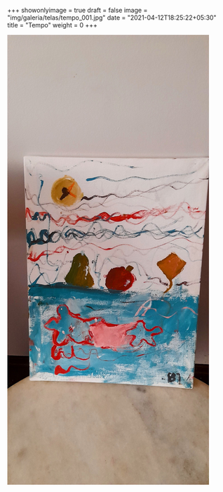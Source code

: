 +++
showonlyimage = true
draft = false
image = "img/galeria/telas/tempo_001.jpg"
date = "2021-04-12T18:25:22+05:30"
title = "Tempo"
weight = 0
+++

![](../../img/galeria/telas/tempo_001.jpg)